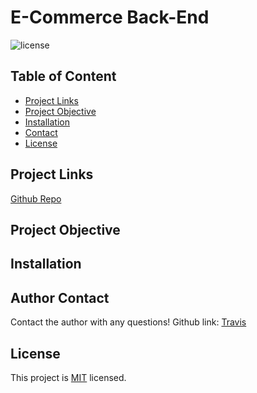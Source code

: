 # E-Commerce Back-End
![license](https://img.shields.io/badge/License-MIT-yellow.svg)
## Table of Content
* [Project Links](#Project-Links)
* [Project Objective ](#Project-Objective)
* [Installation](#Installation)
* [Contact](#Contact)
* [License](#License)
## Project Links
[Github Repo](https://github.com/silvia-taliana/review-web)



## Project Objective


## Installation


## Author Contact
Contact the author with any questions! 
Github link: [Travis](https://github.com/Travis297)
## License
This project is [MIT](https://choosealicense.com/licenses/MIT/) licensed.
